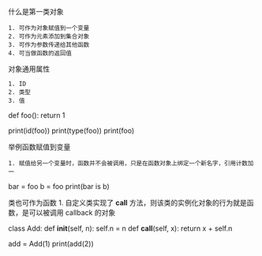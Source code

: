 什么是第一类对象

	1. 可作为对象赋值到一个变量
	2. 可作为元素添加到集合对象
	3. 可作为参数传递给其他函数
	4. 可当做函数的返回值

对象通用属性

	1. ID
	2. 类型
	3. 值

def foo():
    return 1

print(id(foo))
print(type(foo))
print(foo)

举例函数赋值到变量

	1. 赋值给另一个变量时，函数并不会被调用，只是在函数对象上绑定一个新名字，引用计数加一

bar = foo
b = foo
print(bar is b)

类也可作为函数
	1. 自定义类实现了 __call__ 方法，则该类的实例化对象的行为就是函数，是可以被调用 callback 的对象

class Add:
    def __init__(self, n):
        self.n = n
    def __call__(self, x):
        return x + self.n
    
add = Add(1)
print(add(2))
